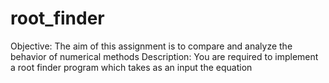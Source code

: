 # root_finder
Objective:
The aim of this assignment is to compare and analyze the behavior of numerical methods 
Description:
You are required to implement a root finder program which takes as an input the equation

